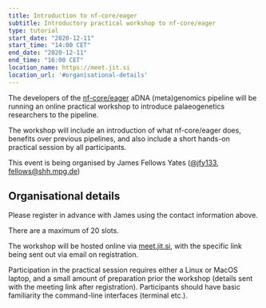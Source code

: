 ```yaml
---
title: Introduction to nf-core/eager
subtitle: Introductory practical workshop to nf-core/eager
type: tutorial
start_date: "2020-12-11"
start_time: "14:00 CET"
end_date: "2020-12-11"
end_time: "16:00 CET"
location_name: https://meet.jit.si
location_url: '#organisational-details'
---
```


The developers of the [nf-core/eager](https://nf-co.re/eager) aDNA (meta)genomics pipeline will be running an online practical workshop to introduce palaeogenetics researchers to the pipeline.

The workshop will include an introduction of what nf-core/eager does, benefits over previous pipelines, and also include a short hands-on practical session by all participants.

This event is being organised by James Fellows Yates ([@jfy133](https://github.com/jfy133), [fellows@shh.mpg.de](mailto:fellows@shh.mpg.de))

## Organisational details

Please register in advance with James using the contact information above.

There are a maximum of 20 slots.

The workshop will be hosted online via [meet.jit.si](https://meet.jit.si), with the specific link being sent out via email on registration.

Participation in the practical session requires either a Linux or MacOS laptop, and a small amount of preparation prior the workshop (details sent with the meeting link after registration). Participants should have basic familiarity the command-line interfaces (terminal etc.).
